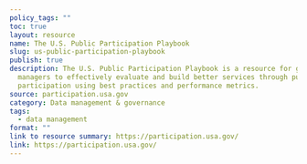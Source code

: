 ```yaml
---
policy_tags: ""
toc: true
layout: resource
name: The U.S. Public Participation Playbook
slug: us-public-participation-playbook
publish: true
description: The U.S. Public Participation Playbook is a resource for government
  managers to effectively evaluate and build better services through public
  participation using best practices and performance metrics.
source: participation.usa.gov
category: Data management & governance
tags:
  - data management
format: ""
link to resource summary: https://participation.usa.gov/
link: https://participation.usa.gov/
---
```

